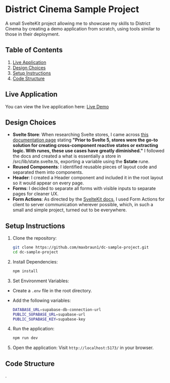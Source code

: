 # District Cinema Sample Project

A small SvelteKit project allowing me to showcase my skills to District Cinema by creating a demo application from scratch, using tools similar to those in their deployment.

## Table of Contents

1. [Live Application](#live-application)
2. [Design Choices](#design-choices)
3. [Setup Instructions](#setup-instructions)
4. [Code Structure](#code-structure)

## Live Application

You can view the live application here: [Live Demo](https://dc-sample-project.vercel.app/)

## Design Choices

- **Svelte Store**: When researching Svelte stores, I came across [this documentation page](https://svelte.dev/docs/svelte/stores#When-to-use-stores) stating **"Prior to Svelte 5, stores were the go-to solution for creating cross-component reactive states or extracting logic. With runes, these use cases have greatly diminished."** I followed the docs and created a what is essentially a store in /src/lib/state.svelte.ts, exporting a variable using the **$state** rune.
- **Reused Components**: I identified reusable pieces of layout code and separated them into components.
- **Header**: I created a Header component and included it in the root layout so it would appear on every page.
- **Forms**: I decided to separate all forms with visible inputs to separate pages for cleaner UX.
- **Form Actions**: As directed by the [SvelteKit docs](https://svelte.dev/docs/kit/form-actions#Alternatives), I used Form Actions for client to server communication wherever possible, which, in such a small and simple project, turned out to be everywhere.

## Setup Instructions

1. Clone the repository:
   ```bash
   git clone https://github.com/maxbraun1/dc-sample-project.git
   cd dc-sample-project
   ```
2. Install Dependencies:
   ```bash
   npm install
   ```
3. Set Environment Variables:

- Create a `.env` file in the root directory.
- Add the following variables:

  ```bash
  DATABASE_URL=supabase-db-connection-url
  PUBLIC_SUPABASE_URL=supabase-url
  PUBLIC_SUPABASE_KEY=supabase-key
  ```

4. Run the application:
   ```bash
   npm run dev
   ```
5. Open the application: Visit `http://localhost:5173/` in your browser.

## Code Structure

.
